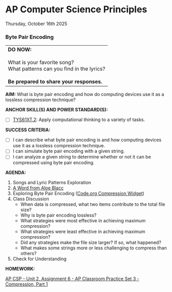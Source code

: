# AP Computer Science Principles
Thursday, October 16th 2025

### Byte Pair Encoding

<table>
  <tr>
    <td>
      <b>DO NOW:</b><br><br>
      What is your favorite song?<br>
      What patterns can you find in the lyrics?<br><br>
      <b>Be prepared to share your responses.</b>
   </td>
  </tr>
</table>

**AIM:** What is byte pair encoding and how do computing devices use it as a lossless compression technique?

**ANCHOR SKILL(S) AND POWER STANDARD(S):** 

- [ ] <ins>TYS61XT.2</ins>: Apply computational thinking to a variety of tasks.
 
**SUCCESS CRITERIA:**
- [ ] I can describe what byte pair encoding is and how computing devices use it as a lossless compression technique.
- [ ] I can simulate byte pair encoding with a given string.
- [ ] I can analyze a given string to determine whether or not it can be compressed using byte pair encoding.

**AGENDA:**

1. Songs and Lyric Patterns Exploration
2. [A Word from Aloe Blacc](https://studio.code.org/courses/text-compression/units/1/lessons/1/levels/1)
3. Exploring Byte Pair Encoding ([Code.org Compression Widget](https://studio.code.org/courses/text-compression/units/1/lessons/1/levels/2))
4. Class Discussion
   * When data is compressed, what two items contribute to the total file size?
   * Why is byte pair encoding lossless?
   * What strategies were most effective in achieving maximum compression?
   * What strategies were least effective in achieving maximum compression?
   * Did any strategies make the file size larger? If so, what happened?
   * What makes some strings more or less challenging to compress than others?
5. Check for Understanding

**HOMEWORK:** 

[AP CSP - Unit 2, Assignment 6 - AP Classroom Practice Set 3 - Compression, Part 1](https://github.com/MrJSwotinsky/AP_Computer_Science_Principles_2025_2026/blob/main/Unit_2_Digital_Information/Assignments/Assignment_07_AP_Classroom_Practice_Set_4.md)
